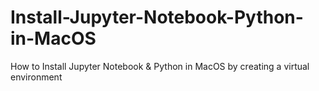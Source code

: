 # Install-Jupyter-Notebook-Python-in-MacOS
How to Install Jupyter Notebook &amp; Python in MacOS by creating a virtual environment
